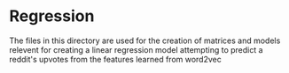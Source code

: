 # Regression

The files in this directory are used for the creation of
matrices and models relevent for creating a linear
regression model attempting to predict a reddit's upvotes
from the features learned from word2vec
